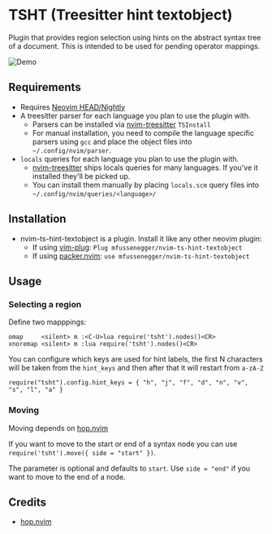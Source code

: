 # TSHT (Treesitter hint textobject)


Plugin that provides region selection using hints on the abstract syntax tree of a document.
This is intended to be used for pending operator mappings.

![Demo](https://user-images.githubusercontent.com/38700/121786551-b5d92b80-cbc0-11eb-81f4-180e6d4c71e3.gif)


## Requirements

- Requires [Neovim HEAD/Nightly][1]
- A treesitter parser for each language you plan to use the plugin with.
  - Parsers can be installed via [nvim-treesitter][4] `TSInstall`
  - For manual installation, you need to compile the language specific parsers using `gcc` and place the object files into `~/.config/nvim/parser`.
- `locals` queries for each language you plan to use the plugin with.
  - [nvim-treesitter][4] ships locals queries for many languages. If you've it installed they'll be picked up.
  - You can install them manually by placing `locals.scm` query files into `~/.config/nvim/queries/<language>/`


## Installation

- nvim-ts-hint-textobject is a plugin. Install it like any other neovim plugin:
  - If using [vim-plug][2]: `Plug mfussenegger/nvim-ts-hint-textobject`
  - If using [packer.nvim][3]: `use mfussenegger/nvim-ts-hint-textobject`


## Usage


### Selecting a region

Define two mapppings:

```
omap     <silent> m :<C-U>lua require('tsht').nodes()<CR>
xnoremap <silent> m :lua require('tsht').nodes()<CR>
```

You can configure which keys are used for hint labels, the first N characters will be taken from the `hint_keys` and then after that it will restart from `a-zA-Z`

```
require("tsht").config.hint_keys = { "h", "j", "f", "d", "n", "v", "s", "l", "a" }
```

### Moving

Moving depends on [hop.nvim][5]

If you want to move to the start or end of a syntax node you can use
`require('tsht').move({ side = "start" })`.

The parameter is optional and defaults to `start`. Use `side = "end"` if you
want to move to the end of a node.


## Credits

- [hop.nvim][5]


[1]: https://github.com/neovim/neovim/releases/tag/nightly
[2]: https://github.com/junegunn/vim-plug
[3]: https://github.com/wbthomason/packer.nvim
[4]: https://github.com/nvim-treesitter/nvim-treesitter
[5]: https://github.com/phaazon/hop.nvim
